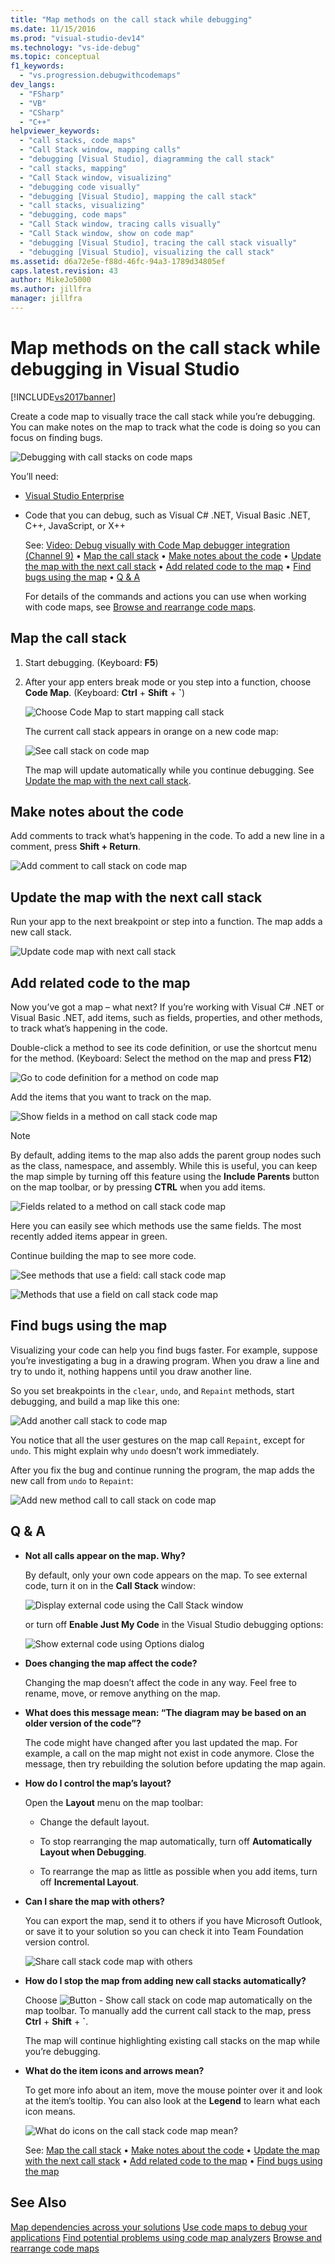 ```yaml
---
title: "Map methods on the call stack while debugging"
ms.date: 11/15/2016
ms.prod: "visual-studio-dev14"
ms.technology: "vs-ide-debug"
ms.topic: conceptual
f1_keywords:
  - "vs.progression.debugwithcodemaps"
dev_langs:
  - "FSharp"
  - "VB"
  - "CSharp"
  - "C++"
helpviewer_keywords:
  - "call stacks, code maps"
  - "Call Stack window, mapping calls"
  - "debugging [Visual Studio], diagramming the call stack"
  - "call stacks, mapping"
  - "Call Stack window, visualizing"
  - "debugging code visually"
  - "debugging [Visual Studio], mapping the call stack"
  - "call stacks, visualizing"
  - "debugging, code maps"
  - "Call Stack window, tracing calls visually"
  - "Call Stack window, show on code map"
  - "debugging [Visual Studio], tracing the call stack visually"
  - "debugging [Visual Studio], visualizing the call stack"
ms.assetid: d6a72e5e-f88d-46fc-94a3-1789d34805ef
caps.latest.revision: 43
author: MikeJo5000
ms.author: jillfra
manager: jillfra
---
```

# Map methods on the call stack while debugging in Visual Studio
[!INCLUDE[vs2017banner](../includes/vs2017banner.md)]

Create a code map to visually trace the call stack while you’re debugging. You can make notes on the map to track what the code is doing so you can focus on finding bugs.

 ![Debugging with call stacks on code maps](../debugger/media/debuggermap-overview.png "DebuggerMap_Overview")

 You’ll need:

- [Visual Studio Enterprise](https://www.visualstudio.com/downloads/download-visual-studio-vs)

- Code that you can debug, such as Visual C# .NET, Visual Basic .NET, C++, JavaScript, or X++

  See: [Video: Debug visually with Code Map debugger integration (Channel 9)](https://go.microsoft.com/fwlink/?LinkId=293418) • [Map the call stack](#MapStack) • [Make notes about the code](#MakeNotes) • [Update the map with the next call stack](#UpdateMap) • [Add related code to the map](#AddRelatedCode) • [Find bugs using the map](#FindBugs) • [Q & A](#QA)

  For details of the commands and actions you can use when working with code maps, see [Browse and rearrange code maps](../modeling/browse-and-rearrange-code-maps.md).

## <a name="MapStack"></a> Map the call stack

1. Start debugging. (Keyboard: **F5**)

2. After your app enters break mode or you step into a function, choose **Code Map**. (Keyboard: **Ctrl** + **Shift** + **`**)

     ![Choose Code Map to start mapping call stack](../debugger/media/debuggermap-choosecodemap.png "DebuggerMap_ChooseCodeMap")

     The current call stack appears in orange on a new code map:

     ![See call stack on code map](../debugger/media/debuggermap-seeundocallstack.png "DebuggerMap_SeeUndoCallStack")

     The map will update automatically while you continue debugging. See [Update the map with the next call stack](#UpdateMap).

## <a name="MakeNotes"></a> Make notes about the code
 Add comments to track what’s happening in the code. To add a new line in a comment, press **Shift + Return**.

 ![Add comment to call stack on code map](../debugger/media/debuggermap-addcomment.png "DebuggerMap_AddComment")

## <a name="UpdateMap"></a> Update the map with the next call stack
 Run your app to the next breakpoint or step into a function. The map adds a new call stack.

 ![Update code map with next call stack](../debugger/media/debuggermap-addclearcallstack.png "DebuggerMap_AddClearCallStack")

## <a name="AddRelatedCode"></a> Add related code to the map
 Now you’ve got a map – what next? If you’re working with Visual C# .NET or Visual Basic .NET, add items, such as fields, properties, and other methods, to track what’s happening in the code.

 Double-click a method to see its code definition, or use the shortcut menu for the method. (Keyboard: Select the method on the map and press **F12**)

 ![Go to code definition for a method on code map](../debugger/media/debuggermap-gotocodedefinition.png "DebuggerMap_GoToCodeDefinition")

 Add the items that you want to track on the map.

 ![Show fields in a method on call stack code map](../debugger/media/debuggermap-showfields.png "DebuggerMap_ShowFields")

> [!NOTE]
> By default, adding items to the map also adds the parent group nodes such as the class, namespace, and assembly. While this is useful, you can keep the map simple by turning off this feature using the **Include Parents** button on the map toolbar, or by pressing **CTRL** when you add items.

 ![Fields related to a method on call stack code map](../debugger/media/debuggermap-showedfields.png "DebuggerMap_ShowedFields")

 Here you can easily see which methods use the same fields. The most recently added items appear in green.

 Continue building the map to see more code.

 ![See methods that use a field: call stack code map](../debugger/media/debuggermap-findallreferences.png "DebuggerMap_FindAllReferences")

 ![Methods that use a field on call stack code map](../debugger/media/debuggermap-foundallreferences.png "DebuggerMap_FoundAllReferences")

## <a name="FindBugs"></a> Find bugs using the map
 Visualizing your code can help you find bugs faster. For example, suppose you’re investigating a bug in a drawing program. When you draw a line and try to undo it, nothing happens until you draw another line.

 So you set breakpoints in the `clear`, `undo`, and `Repaint` methods, start debugging, and build a map like this one:

 ![Add another call stack to code map](../debugger/media/debuggermap-addpaintobjectcallstack.png "DebuggerMap_AddPaintObjectCallStack")

 You notice that all the user gestures on the map call `Repaint`, except for `undo`. This might explain why `undo` doesn’t work immediately.

 After you fix the bug and continue running the program, the map adds the new call from `undo` to `Repaint`:

 ![Add new method call to call stack on code map](../debugger/media/debuggermap-addnewcallforrepaint.png "DebuggerMap_AddNewCallForRepaint")

## <a name="QA"></a> Q & A

- **Not all calls appear on the map. Why?**

   By default, only your own code appears on the map. To see external code, turn it on in the **Call Stack** window:

   ![Display external code using the Call Stack window](../debugger/media/debuggermap-callstackmenu.png "DebuggerMap_CallStackMenu")

   or turn off **Enable Just My Code** in the Visual Studio debugging options:

   ![Show external code using Options dialog](../debugger/media/debuggermap-debugoptions.png "DebuggerMap_DebugOptions")

- **Does changing the map affect the code?**

   Changing the map doesn’t affect the code in any way. Feel free to rename, move, or remove anything on the map.

- **What does this message mean: “The diagram may be based on an older version of the code”?**

   The code might have changed after you last updated the map. For example, a call on the map might not exist in code anymore. Close the message, then try rebuilding the solution before updating the map again.

- **How do I control the map’s layout?**

   Open the **Layout** menu on the map toolbar:

  - Change the default layout.

  - To stop rearranging the map automatically, turn off **Automatically Layout when Debugging**.

  - To rearrange the map as little as possible when you add items, turn off **Incremental Layout**.

- **Can I share the map with others?**

   You can export the map, send it to others if you have Microsoft Outlook, or save it to your solution so you can check it into Team Foundation version control.

   ![Share call stack code map with others](../debugger/media/debuggermap-sharewithothers.png "DebuggerMap_ShareWithOthers")

- **How do I stop the map from adding new call stacks automatically?**

   Choose ![Button &#45; Show call stack on code map automatically](../debugger/media/debuggermap-automaticupdateicon.gif "DebuggerMap_AutomaticUpdateIcon") on the map toolbar. To manually add the current call stack to the map, press **Ctrl** + **Shift** + **`**.

   The map will continue highlighting existing call stacks on the map while you’re debugging.

- **What do the item icons and arrows mean?**

   To get more info about an item, move the mouse pointer over it and look at the item’s tooltip. You can also look at the **Legend** to learn what each icon means.

   ![What do icons on the call stack code map mean?](../debugger/media/debuggermap-showlegend.png "DebuggerMap_ShowLegend")

  See: [Map the call stack](#MapStack) • [Make notes about the code](#MakeNotes) • [Update the map with the next call stack](#UpdateMap) • [Add related code to the map](#AddRelatedCode) • [Find bugs using the map](#FindBugs)

## See Also
 [Map dependencies across your solutions](../modeling/map-dependencies-across-your-solutions.md)
 [Use code maps to debug your applications](../modeling/use-code-maps-to-debug-your-applications.md)
 [Find potential problems using code map analyzers](../modeling/find-potential-problems-using-code-map-analyzers.md)
 [Browse and rearrange code maps](../modeling/browse-and-rearrange-code-maps.md)
